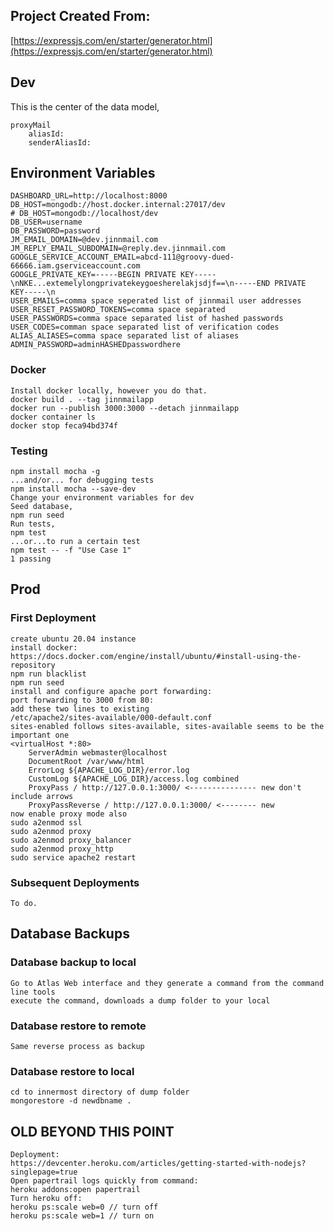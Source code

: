 ## Project Created From:

[https://expressjs.com/en/starter/generator.html](https://expressjs.com/en/starter/generator.html)

## Dev

This is the center of the data model,

```
proxyMail
    aliasId: 
    senderAliasId:
```

## Environment Variables
```
DASHBOARD_URL=http://localhost:8000
DB_HOST=mongodb://host.docker.internal:27017/dev
# DB_HOST=mongodb://localhost/dev
DB_USER=username
DB_PASSWORD=password
JM_EMAIL_DOMAIN=@dev.jinnmail.com
JM_REPLY_EMAIL_SUBDOMAIN=@reply.dev.jinnmail.com
GOOGLE_SERVICE_ACCOUNT_EMAIL=abcd-111@groovy-dued-66666.iam.gserviceaccount.com
GOOGLE_PRIVATE_KEY=-----BEGIN PRIVATE KEY-----\nNKE...extemelylongprivatekeygoesherelakjsdjf==\n-----END PRIVATE KEY-----\n
USER_EMAILS=comma space seperated list of jinnmail user addresses
USER_RESET_PASSWORD_TOKENS=comma space separated
USER_PASSWORDS=comma space separated list of hashed passwords
USER_CODES=comman space separated list of verification codes
ALIAS_ALIASES=comma space separated list of aliases
ADMIN_PASSWORD=adminHASHEDpasswordhere
```

### Docker
```
Install docker locally, however you do that.
docker build . --tag jinnmailapp
docker run --publish 3000:3000 --detach jinnmailapp
docker container ls
docker stop feca94bd374f
```

### Testing
```
npm install mocha -g
...and/or... for debugging tests
npm install mocha --save-dev
Change your environment variables for dev
Seed database,
npm run seed
Run tests,
npm test
...or...to run a certain test
npm test -- -f "Use Case 1"
1 passing
```

## Prod

### First Deployment
```
create ubuntu 20.04 instance
install docker:
https://docs.docker.com/engine/install/ubuntu/#install-using-the-repository
npm run blacklist
npm run seed
install and configure apache port forwarding:
port forwarding to 3000 from 80:
add these two lines to existing
/etc/apache2/sites-available/000-default.conf
sites-enabled follows sites-available, sites-available seems to be the important one
<virtualHost *:80>
    ServerAdmin webmaster@localhost
    DocumentRoot /var/www/html
    ErrorLog ${APACHE_LOG_DIR}/error.log
    CustomLog ${APACHE_LOG_DIR}/access.log combined
    ProxyPass / http://127.0.0.1:3000/ <--------------- new don't include arrows
    ProxyPassReverse / http://127.0.0.1:3000/ <-------- new 
now enable proxy mode also
sudo a2enmod ssl
sudo a2enmod proxy
sudo a2enmod proxy_balancer
sudo a2enmod proxy_http
sudo service apache2 restart
```

### Subsequent Deployments
```
To do.

```

## Database Backups

### Database backup to local
```
Go to Atlas Web interface and they generate a command from the command line tools
execute the command, downloads a dump folder to your local
```

### Database restore to remote
```
Same reverse process as backup
```

### Database restore to local
```
cd to innermost directory of dump folder
mongorestore -d newdbname .
```

## OLD BEYOND THIS POINT
```
Deployment:
https://devcenter.heroku.com/articles/getting-started-with-nodejs?singlepage=true
Open papertrail logs quickly from command:
heroku addons:open papertrail
Turn heroku off:
heroku ps:scale web=0 // turn off
heroku ps:scale web=1 // turn on
```